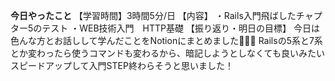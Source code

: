 **今日やったこと**
【学習時間】3時間5分/日
【内容】
・Rails入門飛ばしたチャプター5のテスト
・WEB技術入門　HTTP基礎
【振り返り・明日の目標】
今日は色んな方とお話しして学んだことをNotionにまとめました🙏🏻✨
Railsの5系と7系とか変わったら使うコマンドも変わるから、暗記しようとしなくても良いみたい
スピードアップして入門STEP終わらそうと思いました！